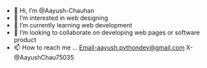 - 👋 Hi, I’m @Aayush-Chauhan
- 👀 I’m interested in web designing
- 🌱 I’m currently learning web development
- 💞️ I’m looking to collaborate on developing web pages or software product
- 📫 How to reach me ...
   Email-aayush.pythondev@gmail.com
   X-@AayushChau75035
<!---
Aayush-Chauhan/Aayush-Chauhan is a ✨ special ✨ repository because its `README.md` (this file) appears on your GitHub profile.
You can click the Preview link to take a look at your changes.
--->
